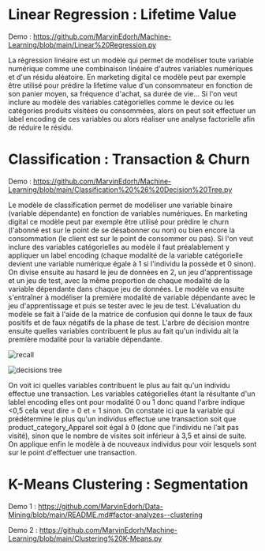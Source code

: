 # Linear Regression : Lifetime Value 
Demo : https://github.com/MarvinEdorh/Machine-Learning/blob/main/Linear%20Regression.py

La régression linéaire est un modèle qui permet de modéliser toute variable numérique comme une combinaison linéaire d'autres variables numériques et d'un résidu aléatoire. En marketing digital ce modèle peut par exemple être utilisé pour prédire la lifetime value d'un consommateur en fonction de son panier moyen, sa fréquence d'achat, sa durée de vie... Si l'on veut inclure au modèle des variables catégorielles comme le device ou les catégories produits visitées ou consommées, alors on peut soit effectuer un label encoding de ces variables ou alors réaliser une analyse factorielle afin de réduire le résidu.
# Classification : Transaction & Churn
Demo : https://github.com/MarvinEdorh/Machine-Learning/blob/main/Classification%20%26%20Decision%20Tree.py

Le modèle de classification permet de modéliser une variable binaire (variable dépendante) en fonction de variables numériques. En marketing digital ce modèle peut par exemple être utilisé pour prédire le churn (l'abonné est sur le point de se désabonner ou non) ou bien encore la consommation (le client est sur le point de consommer ou pas). Si l'on veut inclure des variables catégorielles au modèle il faut préalablement y appliquer un label encoding (chaque modalité de la variable catégorielle devient une variable numérique égale à 1 si l'individu la possède et 0 sinon). On divise ensuite au hasard le jeu de données en 2, un jeu d'apprentissage et un jeu de test, avec la même proportion de chaque modalité de la variable dépendante dans chaque jeu de données. Le modèle va ensuite s'entraîner à modéliser la première modalité de variable dépendante avec le jeu d'apprentissage et puis se tester avec le jeu de test. L'évaluation du modèle se fait à l'aide de la matrice de confusion qui donne le taux de faux positifs et de faux négatifs de la phase de test. L'arbre de décision montre ensuite quelles variables contribuent le plus au fait qu'un individu ait la première modalité pour la variable dépendante.

![recall](https://user-images.githubusercontent.com/83826055/133317016-f416aa9d-7ce9-4201-a4dd-f6d7b49e33ea.png)

![decisions tree](https://user-images.githubusercontent.com/83826055/129543979-49f4f07a-b6d0-46c5-85ae-cebca9e7f984.png)

On voit ici quelles variables contribuent le plus au fait qu'un individu effectue une transaction. Les variables catégorielles étant la résultante d'un lablel encoding elles ont pour modalité 0 ou 1 donc quand l'arbre indique <0,5 cela veut dire = 0 et = 1 sinon. On constate ici que la variable qui prédétermine le plus qu'un individus effectue une transaction soit que product_category_Apparel soit égal à 0 (donc que l'individu ne l'ait pas visité), sinon que le nombre de visites soit inférieur à 3,5 et ainsi de suite. On applique enfin le modèle à de nouveaux individus pour voir lesquels sont sur le point d'effectuer une transaction.
# K-Means Clustering : Segmentation
Demo 1 : https://github.com/MarvinEdorh/Data-Mining/blob/main/README.md#factor-analyzes--clustering

Demo 2 : https://github.com/MarvinEdorh/Machine-Learning/blob/main/Clustering%20K-Means.py
